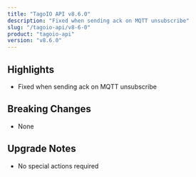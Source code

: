 ```yaml
---
title: "TagoIO API v8.6.0"
description: "Fixed when sending ack on MQTT unsubscribe"
slug: "/tagoio-api/v8-6-0"
product: "tagoio-api"
version: "v8.6.0"
---
```


## Highlights

- Fixed when sending ack on MQTT unsubscribe

## Breaking Changes

- None

## Upgrade Notes

- No special actions required
